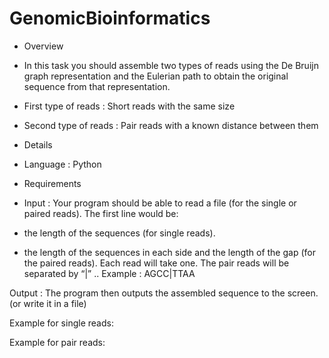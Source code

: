 # GenomicBioinformatics
- Overview
- In this task you should assemble two types of reads using the De Bruijn graph representation and the Eulerian path to obtain the original sequence from that representation. 

- First type of reads : Short reads with the same size 

- Second type of reads : Pair reads with a known distance between them 

- Details
- Language : Python 

- Requirements
- Input :
Your program should be able to read a file (for the single or paired reads).
The first line would be: 
- the length of the sequences (for single reads). 
- the length of the sequences in each side and the length of the gap (for the paired reads). 
Each read will take one. 
The pair reads will be separated by “|” .. Example : AGCC|TTAA 

Output : The program then outputs the assembled sequence to the screen. (or write it in a file)

Example for single reads: 


Example for pair reads: